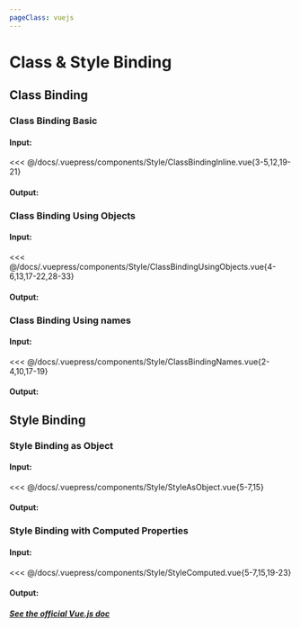 ```yaml
---
pageClass: vuejs
---
```


# Class & Style Binding

## Class Binding

### Class Binding Basic

#### Input:

<<< @/docs/.vuepress/components/Style/ClassBindingInline.vue{3-5,12,19-21}

#### Output:

<Style-ClassBindingInline />

### Class Binding Using Objects

#### Input:

<<< @/docs/.vuepress/components/Style/ClassBindingUsingObjects.vue{4-6,13,17-22,28-33}

#### Output:

<Style-ClassBindingUsingObjects />

### Class Binding Using names

#### Input:

<<< @/docs/.vuepress/components/Style/ClassBindingNames.vue{2-4,10,17-19}

#### Output:

<Style-ClassBindingNames />

## Style Binding

### Style Binding as Object

#### Input:

<<< @/docs/.vuepress/components/Style/StyleAsObject.vue{5-7,15}

#### Output:

<Style-StyleAsObject />

### Style Binding with Computed Properties

#### Input:

<<< @/docs/.vuepress/components/Style/StyleComputed.vue{5-7,15,19-23}

#### Output:

<Style-StyleComputed />

##### [See the official Vue.js doc](https://vuejs.org/v2/guide/class-and-style.html)